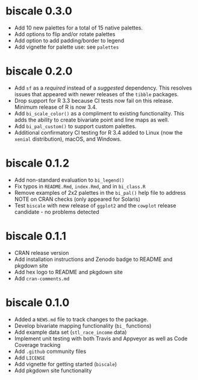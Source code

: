 # biscale 0.3.0

* Add 10 new palettes for a total of 15 native palettes.
* Add options to flip and/or rotate palettes
* Add option to add padding/border to legend
* Add vignette for palette use: see `palettes`

# biscale 0.2.0

* Add `sf` as a *required* instead of a *suggested* dependency. This resolves issues that appeared with newer releases of the `tibble` packages.
* Drop support for R 3.3 because CI tests now fail on this release. Minimum release of R is now 3.4.
* Add `bi_scale_color()` as a compliment to existing functionality. This adds the ability to create bivariate point and line maps as well.
* Add `bi_pal_custom()` to support custom palettes.
* Additional confirmatory CI testing for R 3.4 added to Linux (now the `xenial` distribution), macOS, and Windows. 

# biscale 0.1.2

* Add non-standard evaluation to `bi_legend()`
* Fix typos in `README.Rmd`, `index.Rmd`, and in `bi_class.R`
* Remove examples of 2x2 palettes in the `bi_pal()` help file to address NOTE on CRAN checks (only appeared for Solaris)
* Test `biscale` with new release of `ggplot2` and the `cowplot` release candidate - no problems detected

# biscale 0.1.1

* CRAN release version
* Add installation instructions and Zenodo badge to README and pkgdown site
* Add hex logo to README and pkgdown site
* Add `cran-comments.md`

# biscale 0.1.0

* Added a `NEWS.md` file to track changes to the package.
* Develop bivariate mapping functionality (`bi_` functions)
* Add example data set (`stl_race_income` data)
* Implement unit testing with both Travis and Appveyor as well as Code Coverage tracking
* Add `.github` community files
* Add `LICENSE`
* Add vignette for getting started (`biscale`)
* Add pkgdown site functionality
